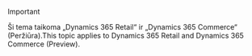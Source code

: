 > [!IMPORTANT]
> <span data-ttu-id="0fbfc-101">Ši tema taikoma „Dynamics 365 Retail“ ir „Dynamics 365 Commerce“ (Peržiūra).</span><span class="sxs-lookup"><span data-stu-id="0fbfc-101">This topic applies to Dynamics 365 Retail and Dynamics 365 Commerce (Preview).</span></span>
